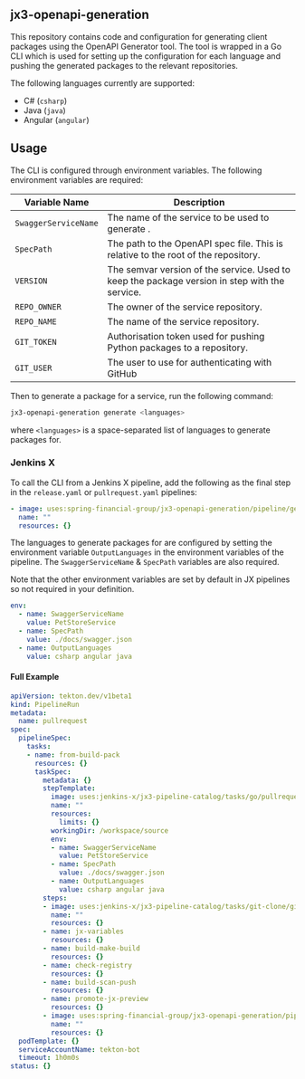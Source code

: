 ## jx3-openapi-generation
This repository contains code and configuration for generating client packages using the OpenAPI Generator tool.
The tool is wrapped in a Go CLI which is used for setting up the configuration for each language and pushing the generated
packages to the relevant repositories.

The following languages currently are supported:
- C# (`csharp`)
- Java (`java`)
- Angular (`angular`)

## Usage
The CLI is configured through environment variables. The following environment variables are required:

| Variable Name        | Description                                                                                   |
|----------------------|-----------------------------------------------------------------------------------------------|
| `SwaggerServiceName` | The name of the service to be used to generate .                                              |
| `SpecPath`           | The path to the OpenAPI spec file. This is relative to the root of the repository.            |
| `VERSION`            | The semvar version of the service. Used to keep the package version in step with the service. |
| `REPO_OWNER`         | The owner of the service repository.                                                          |
| `REPO_NAME`          | The name of the service repository.                                                           |
| `GIT_TOKEN`          | Authorisation token used for pushing Python packages to a repository.                         |
| `GIT_USER`           | The user to use for authenticating with GitHub                                                |

Then to generate a package for a service, run the following command:
```bash
jx3-openapi-generation generate <languages>
```
where `<languages>` is a space-separated list of languages to generate packages for.

### Jenkins X
To call the CLI from a Jenkins X pipeline, add the following as the final step in the `release.yaml` or `pullrequest.yaml`
pipelines:
```yaml
- image: uses:spring-financial-group/jx3-openapi-generation/pipeline/generate-packages.yaml@master
  name: ""
  resources: {}
```

The languages to generate packages for are configured by setting the environment variable `OutputLanguages` in the 
environment variables of the pipeline. The `SwaggerServiceName` & `SpecPath` variables are also required.

Note that the other environment variables are set by default in JX pipelines so not required in your definition. 

```yaml
env:
  - name: SwaggerServiceName
    value: PetStoreService
  - name: SpecPath
    value: ./docs/swagger.json
  - name: OutputLanguages
    value: csharp angular java
```

#### Full Example
```yaml
apiVersion: tekton.dev/v1beta1
kind: PipelineRun
metadata:
  name: pullrequest
spec:
  pipelineSpec:
    tasks:
    - name: from-build-pack
      resources: {}
      taskSpec:
        metadata: {}
        stepTemplate:
          image: uses:jenkins-x/jx3-pipeline-catalog/tasks/go/pullrequest.yaml@versionStream
          name: ""
          resources:
            limits: {}
          workingDir: /workspace/source
          env:
          - name: SwaggerServiceName
            value: PetStoreService
          - name: SpecPath
            value: ./docs/swagger.json
          - name: OutputLanguages
            value: csharp angular java
        steps:
        - image: uses:jenkins-x/jx3-pipeline-catalog/tasks/git-clone/git-clone-pr.yaml@versionStream
          name: ""
          resources: {}
        - name: jx-variables
          resources: {}
        - name: build-make-build
          resources: {}
        - name: check-registry
          resources: {}
        - name: build-scan-push
          resources: {}
        - name: promote-jx-preview
          resources: {}
        - image: uses:spring-financial-group/jx3-openapi-generation/pipeline/generate-packages.yaml@master
          name: ""
          resources: {}
  podTemplate: {}
  serviceAccountName: tekton-bot
  timeout: 1h0m0s
status: {}
```
